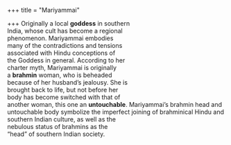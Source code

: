 +++
title = "Mariyammai"

+++
Originally a local **goddess** in southern  
India, whose cult has become a regional  
phenomenon. Mariyammai embodies  
many of the contradictions and tensions  
associated with Hindu conceptions of  
the Goddess in general. According to her  
charter myth, Mariyammai is originally  
a **brahmin** woman, who is beheaded  
because of her husband’s jealousy. She is  
brought back to life, but not before her  
body has become switched with that of  
another woman, this one an **untouchable**. Mariyammai’s brahmin head and  
untouchable body symbolize the imperfect joining of brahminical Hindu and  
southern Indian culture, as well as the  
nebulous status of brahmins as the  
“head” of southern Indian society.